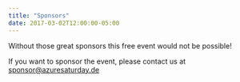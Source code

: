 ```yaml
---
title: "Sponsors"
date: 2017-03-02T12:00:00-05:00
---
```


Without those great sponsors this free event would not be possible!

If you want to sponsor the event, please contact us at [sponsor@azuresaturday.de](mailto:sponsor@azuresaturday.de)